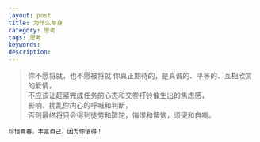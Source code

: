 ```yaml
---
layout: post
title: 为什么单身
category: 思考
tags: 思考
keywords: 
description: 
---
```


>
>你不愿将就，也不愿被将就
你真正期待的，是真诚的、平等的、互相欣赏的爱情，  
不应该让赶紧完成任务的心态和交卷打铃催生出的焦虑感，  
影响、扰乱你内心的呼喊和判断，  
否则最终将只会得到徒劳和蹉跎，悔恨和懊恼，须臾和自嘲。  
         
    珍惜青春，丰富自己，因为你值得！




